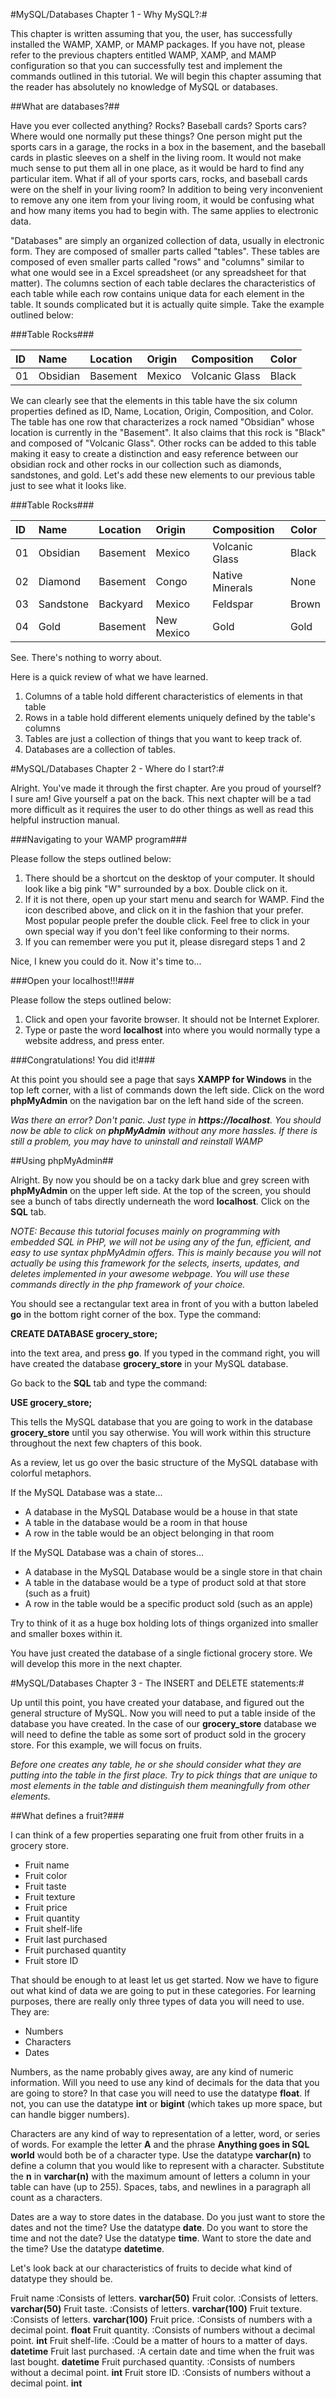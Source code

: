 #MySQL/Databases Chapter 1 - Why MySQL?:#

This chapter is written assuming that you, the user, has successfully installed the WAMP, XAMP, or MAMP packages. If you have not, please refer to the previous chapters entitled WAMP, XAMP, and MAMP configuration so that you can successfully test and implement the commands outlined in this tutorial. We will begin this chapter assuming that the reader has absolutely no knowledge of MySQL or databases.

##What are databases?##

Have you ever collected anything? Rocks? Baseball cards? Sports cars? Where would one normally put these things? One person might put the sports cars in a garage, the rocks in a box in the basement, and the baseball cards in plastic sleeves on a shelf in the living room. It would not make much sense to put them all in one place, as it would be hard to find any particular item. What if all of your sports cars, rocks, and baseball cards were on the shelf in your living room? In addition to being very inconvenient to remove any one item from your living room, it would be confusing what and how many items you had to begin with. The same applies to electronic data.

"Databases" are simply an organized collection of data, usually in electronic form. They are composed of smaller parts called "tables". These tables are composed of even smaller parts called "rows" and "columns" similar to what one would see in a Excel spreadsheet (or any spreadsheet for that matter). The columns section of each table declares the characteristics of each table while each row contains unique data for each element in the table. It sounds complicated but it is actually quite simple. Take the example outlined below:

###Table Rocks###

 ID | Name | Location | Origin | Composition | Color 
:-----------|:------------|:------------ | :------ | :------ | :------
 01 | Obsidian | Basement | Mexico | Volcanic Glass | Black 


We can clearly see that the elements in this table have the six column properties defined as ID, Name, Location, Origin, Composition, and Color. The table has one row that characterizes a rock named "Obsidian" whose location is currently in the "Basement". It also claims that this rock is "Black" and composed of "Volcanic Glass". Other rocks can be added to this table making it easy to create a distinction and easy reference between our obsidian rock and other rocks in our collection such as diamonds, sandstones, and gold. Let's add these new elements to our previous table just to see what it looks like.

###Table Rocks###

 ID | Name | Location | Origin | Composition | Color 
:-----------|:------------|:------------ | :------ | :------ | :------
 01 | Obsidian | Basement | Mexico | Volcanic Glass | Black 
 02 | Diamond | Basement | Congo | Native Minerals | None 
 03 | Sandstone | Backyard | Mexico | Feldspar | Brown 
 04 | Gold | Basement | New Mexico | Gold | Gold 

See. There's nothing to worry about. 

Here is a quick review of what we have learned.

1. Columns of a table hold different characteristics of elements in that table
2. Rows in a table hold different elements uniquely defined by the table's columns
3. Tables are just a collection of things that you want to keep track of.  
4. Databases are a collection of tables.

#MySQL/Databases Chapter 2 - Where do I start?:#

Alright. You've made it through the first chapter. Are you proud of yourself? I sure am! Give yourself a pat on the back. This next chapter will be a tad more difficult as it requires the user to do other things as well as read this helpful instruction manual. 

###Navigating to your WAMP program###

Please follow the steps outlined below:

1. There should be a shortcut on the desktop of your computer. It should look like a big pink "W" surrounded by a box. Double click on it. 
2. If it is not there, open up your start menu and search for WAMP. Find the icon described above, and click on it in the fashion that your prefer. Most popular people prefer the double click. Feel free to click in your own special way if you don't feel like conforming to their norms.
3. If you can remember were you put it, please disregard steps 1 and 2

Nice, I knew you could do it. Now it's time to...

###Open your localhost!!!###

Please follow the steps outlined below:

1. Click and open your favorite browser. It should not be Internet Explorer.
2. Type or paste the word **localhost** into where you would normally type a website address, and press enter.

###Congratulations! You did it!###

At this point you should see a page that says **XAMPP for Windows** in the top left corner, with a list of commands down the left side. Click on the word **phpMyAdmin** on the navigation bar on the left hand side of the screen. 

*Was there an error? Don't panic. Just type in **https://localhost**. You should now be able to click on **phpMyAdmin** without any more hassles. If there is still a problem, you may have to uninstall and reinstall WAMP*

##Using phpMyAdmin##

Alright. By now you should be on a tacky dark blue and grey screen with **phpMyAdmin** on the upper left side. At the top of the screen, you should see a bunch of tabs directly underneath the word **localhost**. Click on the **SQL** tab.

*NOTE: Because this tutorial focuses mainly on programming with embedded SQL in PHP, we will not be using any of the fun, efficient, and easy to use syntax phpMyAdmin offers. This is mainly because you will not actually be using this framework for the selects, inserts, updates, and deletes implemented in your awesome webpage. You will use these commands directly in the php framework of your choice.*

You should see a rectangular text area in front of you with a button labeled **go** in the bottom right corner of the box. Type the command:

**CREATE DATABASE grocery_store;** 

into the text area, and press **go**. If you typed in the command right, you will have created the database **grocery_store** in your MySQL database.

Go back to the **SQL** tab and type the command:

**USE grocery_store;**

This tells the MySQL database that you are going to work in the database **grocery_store** until you say otherwise. You will work within this structure throughout the next few chapters of this book.

As a review, let us go over the basic structure of the MySQL database with colorful metaphors.

If the MySQL Database was a state...

* A database in the MySQL Database would be a house in that state
* A table in the database would be a room in that house
* A row in the table would be an object belonging in that room

If the MySQL Database was a chain of stores...

* A database in the MySQL Database would be a single store in that chain
* A table in the database would be a type of product sold at that store (such as a fruit)
* A row in the table would be a specific product sold (such as an apple)

Try to think of it as a huge box holding lots of things organized into smaller and smaller boxes within it.

You have just created the database of a single fictional grocery store. We will develop this more in the next chapter.

#MySQL/Databases Chapter 3 - The INSERT and DELETE statements:#

Up until this point, you have created your database, and figured out the general structure of MySQL. Now you will need to put a table inside of the database you have created. In the case of our **grocery_store** database we will need to define the table as some sort of product sold in the grocery store. For this example, we will focus on fruits.

*Before one creates any table, he or she should consider what they are putting into the table in the first place. Try to pick things that are unique to most elements in the table and distinguish them meaningfully from other elements.*

##What defines a fruit?###

I can think of a few properties separating one fruit from other fruits in a grocery store.

* Fruit name
* Fruit color
* Fruit taste
* Fruit texture
* Fruit price
* Fruit quantity
* Fruit shelf-life
* Fruit last purchased
* Fruit purchased quantity
* Fruit store ID

That should be enough to at least let us get started. Now we have to figure out what kind of data we are going to put in these categories. For learning purposes, there are really only three types of data you will need to use. They are:

* Numbers
* Characters
* Dates

Numbers, as the name probably gives away, are any kind of numeric information. Will you need to use any kind of decimals for the data that you are going to store? In that case you will need to use the datatype **float**. If not, you can use the datatype **int** or **bigint** (which takes up more space, but can handle bigger numbers).

Characters are any kind of way to representation of a letter, word, or series of words. For example the letter **A** and the phrase **Anything goes in SQL world** would both be of a character type. Use the datatype **varchar(n)** to define a column that you would like to represent with a character. Substitute the **n** in **varchar(n)** with the maximum amount of letters a column in your table can have (up to 255). Spaces, tabs, and newlines in a paragraph all count as a characters.

Dates are a way to store dates in the database. Do you just want to store the dates and not the time? Use the datatype **date**. Do you want to store the time and not the date? Use the datatype **time**. Want to store the date and the time? Use the datatype **datetime**.

Let's look back at our characteristics of fruits to decide what kind of datatype they should be.

Fruit name
:Consists of letters. **varchar(50)**
Fruit color.
:Consists of letters. **varchar(50)**
Fruit taste.
:Consists of letters. **varchar(100)**
Fruit texture.
:Consists of letters. **varchar(100)**
Fruit price.
:Consists of numbers with a decimal point. **float**
Fruit quantity.
:Consists of numbers without a decimal point. **int**
Fruit shelf-life.
:Could be a matter of hours to a matter of days. **datetime**
Fruit last purchased.
:A certain date and time when the fruit was last bought. **datetime**
Fruit purchased quantity.
:Consists of numbers without a decimal point. **int**
Fruit store ID.
:Consists of numbers without a decimal point. **int**



